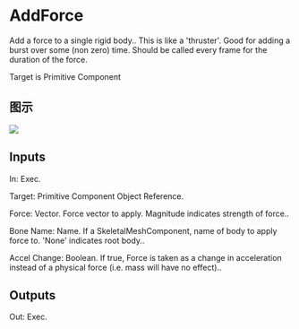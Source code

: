 # AddForce

Add a force to a single rigid body.. This is like a 'thruster'. Good for adding a burst over some (non zero) time. Should be called every frame for the duration of the force.

Target is Primitive Component

## 图示

![]($-20221218-20203456.png)

## Inputs

In: Exec.

Target: Primitive Component Object Reference.

Force: Vector. Force vector to apply. Magnitude indicates strength of force..

Bone Name: Name. If a SkeletalMeshComponent, name of body to apply force to. 'None' indicates root body..

Accel Change: Boolean. If true, Force is taken as a change in acceleration instead of a physical force (i.e. mass will have no effect)..  

## Outputs

Out: Exec.

